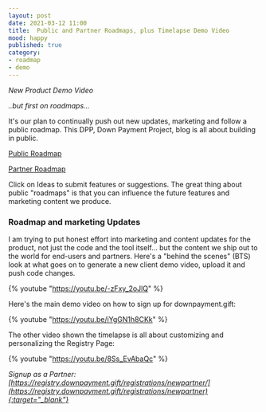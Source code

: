 ```yaml
---
layout: post
date: 2021-03-12 11:00
title:  Public and Partner Roadmaps, plus Timelapse Demo Video
mood: happy
published: true
category: 
- roadmap
- demo
---
```


*New Product Demo Video*

*..but first on roadmaps...*

It's our plan to continually push out new updates, marketing and follow a public roadmap.  This DPP, Down Payment Project, blog is all about building in public.

[Public Roadmap](https://roadmap.downpayment.gift/downpaymentgift)

[Partner Roadmap](https://roadmap.downpaymentproject.com/)

Click on Ideas to submit features or suggestions.  The great thing about public "roadmaps" is that you can influence the future features and marketing content we produce.

### Roadmap and marketing Updates

I am trying to put honest effort into marketing and content updates for the product, not just the code and the tool itself... but the content we ship out to the world for end-users and partners. Here's a "behind the scenes" (BTS) look at what goes on to generate a new client demo video, upload it and push code changes.

{% youtube "https://youtu.be/-zFxy_2oJlQ" %}


Here's the main demo video on how to sign up for downpayment.gift:

{% youtube "https://youtu.be/iYgGN1h8CKk" %}


The other video shown the timelapse is all about customizing and personalizing the Registry Page:

{% youtube "https://youtu.be/8Ss_EvAbaQc" %}


*Signup as a Partner: [https://registry.downpayment.gift/registrations/newpartner/](https://registry.downpayment.gift/registrations/newpartner){:target="_blank"}*


